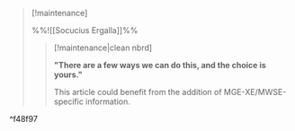 > [!maintenance] 
> 
> %%![[Socucius Ergalla]]%%
> 
> > [!maintenance|clean nbrd]
> > 
> > **"There are a few ways we can do this, and the choice is yours."**
> > 
> > This article could benefit from the addition of MGE-XE/MWSE-specific information.

^f48f97
